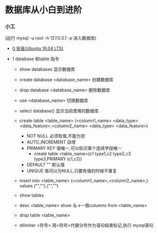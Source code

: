 # 数据库从小白到进阶
### 小工

(运行 mysql -u root -h 127.0.0.1 -p 进入数据库)

* [0 安装(Ubuntu 16.04 LTS)](https://dev.mysql.com/doc/mysql-apt-repo-quick-guide/en/)

* 1 database 和table 指令

  * show databases 显示数据库
  * create database <database_name> 创建数据库
  * drop database <database_name>  删除数据库
  * use <database_name>  切换数据库
  * select database() 显示当前使用的数据库 
  
  * create table <table_name> (<column1_name> <data_type> <data_feature>,<column2_name> <data_type> <data_feature>)
  
    * NOT NULL 必须有值,不能为空 
    * AUTO_INCREMENT 自增 
    * PRIMARY KEY 值唯一,可以标识某个连续字段唯一 
      * create table <table_name>(c1 type1,c2 type2,c3 type3,PRIMARY (c1,c2))
    * DEFAULT "<value>" 默认值 <value>
    * UNIQUE 值可以为NULL,只要有值的时候不重复

  * insert into <table_name>  (<column1_name>,<column2_name>,) values ("<value1>","<value2>"),("<value3>","<value4>")
  * show tables
  * desc <table_name> show 与→一致columns from <table_name>
  * drop table <table_name>
  
  * dilimiter <符号> 用<符号>代替分号作为语句结束标记,执行 mysql语句

